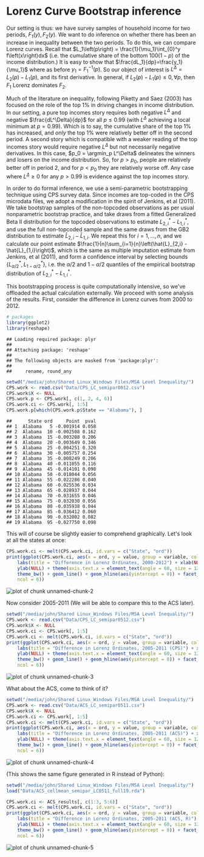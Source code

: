 Lorenz Curve Bootstrap inference
========================================================

Our setting is thus: we have survey samples of household income for two periods, $F_1\left(y\right), F_2\left(y\right)$. We want to do inference on whether there has been an increase in inequality between the two periods. To do this, we can compare Lorenz curves. Recall that $L_1\left(p\right) = \frac{1}{\mu_1}\int_{0}^y f\left(x\right)dx$ (i.e. the cumulative share of the bottom $100\left(1-p\right)$ of the income distribution.) It is easy to show that $\frac{dL_1}{dp}=\frac{y_1}{\mu_1}$ where as before $y_1=F_1^{-1}\left(p\right)$. So our object of interest is $L^\Delta = L_2\left(p\right)-L_1\left(p\right)$, and its first derivative. In general, if $L_2\left(p\right)-L_1\left(p\right)\leq 0,\forall p$, then $F_1$ Lorenz dominates $F_2$. 

Much of the literature on inequality, following Piketty and Saez (2003) has focused on the role of the top 1% in driving changes in income distribution. In our setting, a pure top incomes story requires both negative $L^\Delta$ and negative $\frac{dL^\Delta}{dp}$ for all $p \leq 0.99$ (with $L^\Delta$ achieving a local minimum at $p=0.99$). Which is to say, the cumulative share of the top 1% has increased, and _only_ the top 1% were relatively better off in the second period. A second story which is compatible with a weaker reading of the top incomes story would require negative $L^\Delta$ but not necessarily negative derivatives. In this case,  $p_0 = \argmin_p L^\Delta$  delineates the winners and losers on the income distribution. So, for $p>p_0$, people are relatively better off in period 2, and for $p<p_0$ they are relatively worse off. Any case where $L^\Delta\geq 0$ for any $p>0.99$ is evidence against the top incomes story.

In order to do formal inference, we use a semi-parametric bootstrapping technique using CPS survey data. Since incomes are top-coded in the CPS microdata files, we adopt a modification in the spirit of Jenkins, et al (2011). We take bootstrap samples of the non-topcoded observations as per usual nonparametric bootstrap practice, and take draws from a fitted Generalized Beta II distribution for the topcoded observations to estimate $L^*_{2,i}-L^*_{1,i}$, and use the full non-topcoded sample and the same draws from the GB2 distribution to estimate $\hat{L}_{2,i} - \hat{L}_{1,i}$. We repeat this for $i=1,...,n$, and we calculate our point estimate $\frac{1}{n}\sum_{i=1}{n}\left(\hat{L}_{2,i} - \hat{L}_{1,i}\right)$, which is the same as multiple imputation estimate from Jenkins, et al (2011), and form a confidence interval by selecting bounds $\left\lbrace L^*_{\alpha/2}, L^*_{1-\alpha/2}\right\rbrace$, i.e. the $\alpha/2$ and $1-\alpha/2$ quantiles of the empirical bootstrap distribution of  $L^*_{2,i}-L^*_{1,i}$.

This bootstrapping process is quite computationally intensive, so we've offloaded the actual calculation externally. We proceed with some analysis of the results. First, consider the difference in Lorenz curves from 2000 to 2012.


```r
# packages
library(ggplot2)
library(reshape)
```

```
## Loading required package: plyr
## 
## Attaching package: 'reshape'
## 
## The following objects are masked from 'package:plyr':
## 
##     rename, round_any
```

```r
setwd("/media/john/Shared Linux_Windows Files/MSA Level Inequality/")
CPS.work <- read.csv("Data/CPS_LC_semipar0012.csv")
CPS.work$X <- NULL
CPS.work.p <- CPS.work[, c(1, 2, 4, 6)]
CPS.work.ci <- CPS.work[, 1:5]
CPS.work.p[which(CPS.work.p$State == "Alabama"), ]
```

```
##      State ord     Point  pval
## 1  Alabama   5 -0.001914 0.058
## 2  Alabama  10 -0.002508 0.162
## 3  Alabama  15 -0.003208 0.206
## 4  Alabama  20 -0.003649 0.346
## 5  Alabama  25 -0.004251 0.320
## 6  Alabama  30 -0.005757 0.254
## 7  Alabama  35 -0.008249 0.206
## 8  Alabama  40 -0.011855 0.116
## 9  Alabama  45 -0.014101 0.098
## 10 Alabama  50 -0.018044 0.056
## 11 Alabama  55 -0.022286 0.040
## 12 Alabama  60 -0.025536 0.034
## 13 Alabama  65 -0.028937 0.044
## 14 Alabama  70 -0.031655 0.046
## 15 Alabama  75 -0.032030 0.056
## 16 Alabama  80 -0.035938 0.044
## 17 Alabama  85 -0.036412 0.060
## 18 Alabama  90 -0.032002 0.082
## 19 Alabama  95 -0.027750 0.098
```


This will of course be slightly easier to comprehend graphically. Let's look at all the states at once:

```r
CPS.work.ci <- melt(CPS.work.ci, id.vars = c("State", "ord"))
print(ggplot(CPS.work.ci, aes(x = ord, y = value, group = variable, colour = variable)) + 
    labs(title = "Difference in Lorenz Ordinates, 2000-2012") + xlab(NULL) + 
    ylab(NULL) + theme(axis.text.x = element_text(angle = 60, size = 12)) + 
    theme_bw() + geom_line() + geom_hline(aes(yintercept = 0)) + facet_wrap(~State, 
    ncol = 6))
```

![plot of chunk unnamed-chunk-2](figure/unnamed-chunk-2.png) 


Now consider 2005-2011 (We will be able to compare this to the ACS later).


```r
setwd("/media/john/Shared Linux_Windows Files/MSA Level Inequality/")
CPS.work <- read.csv("Data/CPS_LC_semipar0512.csv")
CPS.work$X <- NULL
CPS.work.ci <- CPS.work[, 1:5]
CPS.work.ci <- melt(CPS.work.ci, id.vars = c("State", "ord"))
print(ggplot(CPS.work.ci, aes(x = ord, y = value, group = variable, colour = variable)) + 
    labs(title = "Difference in Lorenz Ordinates, 2005-2011 (CPS)") + xlab(NULL) + 
    ylab(NULL) + theme(axis.text.x = element_text(angle = 60, size = 12)) + 
    theme_bw() + geom_line() + geom_hline(aes(yintercept = 0)) + facet_wrap(~State, 
    ncol = 6))
```

![plot of chunk unnamed-chunk-3](figure/unnamed-chunk-3.png) 


What about the ACS, come to think of it?


```r
setwd("/media/john/Shared Linux_Windows Files/MSA Level Inequality/")
CPS.work <- read.csv("Data/ACS_LC_semipar0511.csv")
CPS.work$X <- NULL
CPS.work.ci <- CPS.work[, 1:5]
CPS.work.ci <- melt(CPS.work.ci, id.vars = c("State", "ord"))
print(ggplot(CPS.work.ci, aes(x = ord, y = value, group = variable, colour = variable)) + 
    labs(title = "Difference in Lorenz Ordinates, 2005-2011 (ACS)") + xlab(NULL) + 
    ylab(NULL) + theme(axis.text.x = element_text(angle = 60, size = 12)) + 
    theme_bw() + geom_line() + geom_hline(aes(yintercept = 0)) + facet_wrap(~State, 
    ncol = 6))
```

![plot of chunk unnamed-chunk-4](figure/unnamed-chunk-4.png) 

(This shows the same figure generated in R instead of Python):

```r
setwd("/media/john/Shared Linux_Windows Files/MSA Level Inequality/")
load("Data/ACS_cellmean_semipar_LC0511_full19.rda")

CPS.work.ci <- ACS_results[, c(1:3, 5:6)]
CPS.work.ci <- melt(CPS.work.ci, id.vars = c("State", "ord"))
print(ggplot(CPS.work.ci, aes(x = ord, y = value, group = variable, colour = variable)) + 
    labs(title = "Difference in Lorenz Ordinates, 2005-2011 (ACS, R)") + xlab(NULL) + 
    ylab(NULL) + theme(axis.text.x = element_text(angle = 60, size = 12)) + 
    theme_bw() + geom_line() + geom_hline(aes(yintercept = 0)) + facet_wrap(~State, 
    ncol = 6))
```

![plot of chunk unnamed-chunk-5](figure/unnamed-chunk-5.png) 


